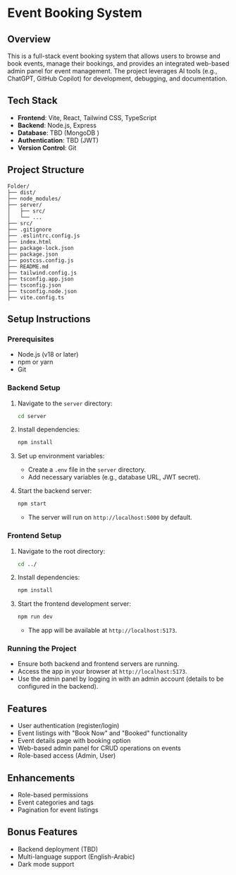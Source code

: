 # Event Booking System

## Overview

This is a full-stack event booking system that allows users to browse and book events, manage their bookings, and provides an integrated web-based admin panel for event management. The project leverages AI tools (e.g., ChatGPT, GitHub Copilot) for development, debugging, and documentation.

## Tech Stack

- **Frontend**: Vite, React, Tailwind CSS, TypeScript
- **Backend**: Node.js, Express
- **Database**: TBD (MongoDB )
- **Authentication**: TBD (JWT)
- **Version Control**: Git

## Project Structure

```
Folder/
├── dist/
├── node_modules/
├── server/
│   ├── src/
│   └── ...
├── src/
├── .gitignore
├── .eslintrc.config.js
├── index.html
├── package-lock.json
├── package.json
├── postcss.config.js
├── README.md
├── tailwind.config.js
├── tsconfig.app.json
├── tsconfig.json
├── tsconfig.node.json
├── vite.config.ts
```

## Setup Instructions

### Prerequisites

- Node.js (v18 or later)
- npm or yarn
- Git

### Backend Setup

1. Navigate to the `server` directory:

   ```bash
   cd server
   ```

2. Install dependencies:

   ```bash
   npm install
   ```

3. Set up environment variables:

   - Create a `.env` file in the `server` directory.
   - Add necessary variables (e.g., database URL, JWT secret).

4. Start the backend server:

   ```bash
   npm start
   ```

   - The server will run on `http://localhost:5000` by default.

### Frontend Setup

1. Navigate to the root directory:

   ```bash
   cd ../
   ```

2. Install dependencies:

   ```bash
   npm install
   ```

3. Start the frontend development server:

   ```bash
   npm run dev
   ```

   - The app will be available at `http://localhost:5173`.

### Running the Project

- Ensure both backend and frontend servers are running.
- Access the app in your browser at `http://localhost:5173`.
- Use the admin panel by logging in with an admin account (details to be configured in the backend).

## Features

- User authentication (register/login)
- Event listings with "Book Now" and "Booked" functionality
- Event details page with booking option
- Web-based admin panel for CRUD operations on events
- Role-based access (Admin, User)

## Enhancements

- Role-based permissions
- Event categories and tags
- Pagination for event listings

## Bonus Features

- Backend deployment (TBD)
- Multi-language support (English-Arabic)
- Dark mode support
